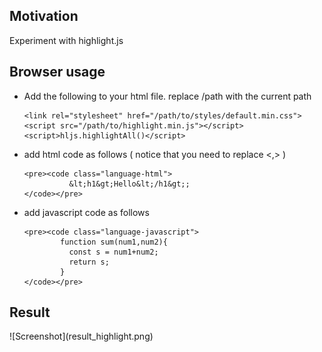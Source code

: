 <h2>Motivation</h2>
Experiment with highlight.js

<h2>Browser usage</h2>
<ul>
<li>
Add the following to your html file. replace /path with the current path

```
<link rel="stylesheet" href="/path/to/styles/default.min.css">
<script src="/path/to/highlight.min.js"></script>
<script>hljs.highlightAll()</script>
````

</li>
<li>add html code as follows ( notice that you need to replace <,> )

```
<pre><code class="language-html">
          &lt;h1&gt;Hello&lt;/h1&gt;;
</code></pre>
````

</li>


<li>add javascript code as follows 

```
<pre><code class="language-javascript">
        function sum(num1,num2){
          const s = num1+num2; 
          return s;
        }
</code></pre>
````

</li>

</ul>


<h2>Result</h2>
![Screenshot](result_highlight.png)
